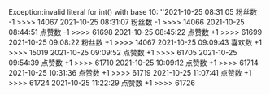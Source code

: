 Exception:invalid literal for int() with base 10: ''2021-10-25  08:31:05   粉丝数 -1 >>>> 14067
2021-10-25  08:31:07   粉丝数 -1 >>>> 14066
2021-10-25  08:44:51   点赞数 -1 >>>> 61698
2021-10-25  08:45:22   点赞数 +1 >>>> 61699
2021-10-25  09:08:22   粉丝数 +1 >>>> 14067
2021-10-25  09:09:43   喜欢数 +1 >>>> 15019
2021-10-25  09:09:52   点赞数 +1 >>>> 61705
2021-10-25  09:54:39   点赞数 +1 >>>> 61710
2021-10-25  10:09:12   点赞数 +1 >>>> 61714
2021-10-25  10:31:36   点赞数 +1 >>>> 61719
2021-10-25  11:07:41   点赞数 +1 >>>> 61724
2021-10-25  11:22:29   点赞数 +1 >>>> 61726
